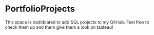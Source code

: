 # PortfolioProjects
This space is dedidcated to add SQL  projects to my GitHub. Feel free to check them up and them give them a look on tableau!
